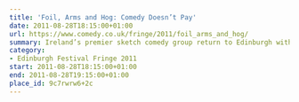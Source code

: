 ```yaml
---
title: 'Foil, Arms and Hog: Comedy Doesn’t Pay'
date: 2011-08-28T18:15:00+01:00
url: https://www.comedy.co.uk/fringe/2011/foil_arms_and_hog/
summary: Ireland’s premier sketch comedy group return to Edinburgh with their finest show to date.
category:
- Edinburgh Festival Fringe 2011
start: 2011-08-28T18:15:00+01:00
end: 2011-08-28T19:15:00+01:00
place_id: 9c7rwrw6+2c
---
```

